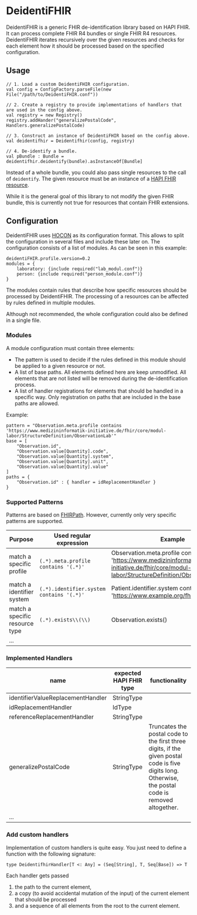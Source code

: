 # DeidentiFHIR
DeidentiFHIR is a generic FHIR de-identification library based on HAPI FHIR. It can process complete FHIR R4 bundles or single FHIR R4 resources.
DeidentiFHIR iterates recursively over the given resources and checks for each element how it should be processed based on the specified configuration. 

## Usage

```
// 1. Load a custom DeidentiFHIR configuration.
val config = ConfigFactory.parseFile(new File("/path/to/DeidentiFHIR.conf"))

// 2. Create a registry to provide implementations of handlers that are used in the config above.
val registry = new Registry()
registry.addHander("generalizePostalCode", Handlers.generalizePostalCode)

// 3. Construct an instance of DeidentiFHIR based on the config above.
val deidentifhir = Deidentifhir(config, registry)

// 4. De-identify a bundle.
val pBundle : Bundle = deidentifhir.deidentify(bundle).asInstanceOf[Bundle]
```

Instead of a whole bundle, you could also pass single resources to the call of `deidentify`. The given resource must be an instance of a [HAPI FHIR resource](https://hapifhir.io/hapi-fhir/apidocs/hapi-fhir-structures-r4/org/hl7/fhir/r4/model/Resource.html). 

While it is the general goal of this library to not modify the given FHIR bundle, this is currently not true for resources that contain FHIR extensions.

## Configuration

DeidentiFHIR uses [HOCON](https://github.com/lightbend/config/blob/master/HOCON.md) as its configuration format. This allows to split the configuration in several files and include these later on. The configuration consists of a list of modules. As can be seen in this example:

```
deidentiFHIR.profile.version=0.2
modules = {
    laboratory: {include required("lab_modul.conf")}
    person: {include required("person_module.conf")}
}
```

The modules contain rules that describe how specific resources should be processed by DeidentiFHIR. The processing of a resources can be affected by rules defined in multiple modules.

Although not recommended, the whole configuration could also be defined in a single file.

### Modules

A module configuration must contain three elements:

* The pattern is used to decide if the rules defined in this module should be applied to a given resource or not.
* A list of base paths. All elements defined here are keep unmodified. All elements that are not listed will be removed during the de-identification process. 
* A list of handler registrations for elements that should be handled in a specific way. Only registration on paths that are included in the base paths are allowed.

Example:

```
pattern = "Observation.meta.profile contains 'https://www.medizininformatik-initiative.de/fhir/core/modul-labor/StructureDefinition/ObservationLab'"
base = [
    "Observation.id",
    "Observation.value[Quantity].code",
    "Observation.value[Quantity].system",
    "Observation.value[Quantity].unit",
    "Observation.value[Quantity].value"
]
paths = {
    "Observation.id" : { handler = idReplacementHandler }
}
```

### Supported Patterns

Patterns are based on [FHIRPath](https://hl7.org/fhirpath/). However, currently only very specific patterns are supported.

| Purpose                        | Used regular expression             | Example                                                                                                                                  |
|--------------------------------|-------------------------------------|------------------------------------------------------------------------------------------------------------------------------------------|
| match a specific profile       | `(.*).meta.profile contains '(.*)'` | Observation.meta.profile contains 'https://www.medizininformatik-initiative.de/fhir/core/modul-labor/StructureDefinition/ObservationLab' |
| match a identifier system      | `(.*).identifier.system contains '(.*)'` | Patient.identifier.system contains 'https://www.example.org/fhir/sid/patienten' |
| match a specific resource type | `(.*).exists\\(\\)`                 | Observation.exists()                                                                                                                     |
| ...                            |                                     |                                                                                                                                          |

### Implemented Handlers

| name                              | expected HAPI FHIR type | functionality                                                                                                                                        |
|-----------------------------------|-------------------------|------------------------------------------------------------------------------------------------------------------------------------------------------|
| identifierValueReplacementHandler | StringType              |                                                                                                                                                      |
| idReplacementHandler              | IdType                  |                                                                                                                                                      |
| referenceReplacementHandler       | StringType              |                                                                                                                                                      |
| generalizePostalCode              | StringType              | Truncates the postal code to the first three digits, if the given postal code is five digits long. Otherwise, the postal code is removed altogether. |
| ...                               |                         |                                                                                                                                                      |                          |                                                                                                                                                      |
### Add custom handlers

Implementation of custom handlers is quite easy. You just need to define a function with the following signature:

```
type DeidentifhirHandler[T <: Any] = (Seq[String], T, Seq[Base]) => T
```

Each handler gets passed
1. the path to the current element,
2. a copy (to avoid accidental mutation of the input) of the current element that should be processed 
3. and a sequence of all elements from the root to the current element.

